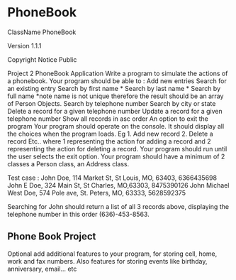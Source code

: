 # PhoneBook
ClassName PhoneBook

Version 1.1.1

Copyright Notice Public 

Project 2 PhoneBook Application
Write a program to simulate the actions of a phonebook.
Your program should be able to :
Add new entries 
Search for an existing entry
Search by first name *
Search by last name *
Search by full name *note name is not unique therefore the result should be an array of Person Objects.
Search by telephone number
Search by city or state
Delete a record for a given telephone number
Update a record for a given telephone number
Show all records in asc order
An option to exit the program 
Your program should operate on the console. It should display all the choices when the program loads. Eg 1. Add new record
    2. Delete a record
               Etc.. where 1 representing the action for adding a record and 2 representing the action
               for deleting a record.
Your program should run until the user selects the exit option. 
Your program should have a minimum of 2 classes a Person class, an Address  class.

Test case :
John Doe, 114 Market St, St Louis, MO, 63403, 6366435698
John E Doe, 324 Main St, St Charles, MO,63303, 8475390126
John Michael West Doe, 574 Pole ave, St. Peters, MO, 63333, 5628592375

Searching for John should return a list of all 3 records above, displaying the telephone number in this order (636)-453-8563.



## Phone Book Project
Optional add additional features to your program, for storing cell, home, work and fax numbers. 
Also features for storing events like birthday, anniversary, email… etc

